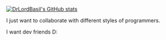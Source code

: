 [![DrLordBasil's GitHub stats](https://github-readme-stats.vercel.app/api?username=drlordbasil)](https://github.com/drlordbasil/github-readme-stats)

I just want to collaborate with different styles of programmers. 

I want dev friends D:
